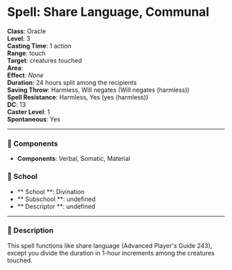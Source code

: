 
# Spell: Share Language, Communal
**Class**: Oracle  
**Level**: 3  
**Casting Time**: 1 action  
**Range**: touch  
**Target**: creatures touched  
**Area**:   
**Effect**: _None_  
**Duration**: 24 hours split among the recipients  
**Saving Throw**: Harmless, Will negates (Will negates (harmless))  
**Spell Resistance**: Harmless, Yes (yes (harmless))  
**DC**: 13  
**Caster Level**: 1  
**Spontaneous**: Yes

---

### 🔮 Components
- **Components**: Verbal, Somatic, Material

### 🏫 School
- ** School **: Divination
- ** Subschool **: undefined
- ** Descriptor **: undefined
---

### 📜 Description
This spell functions like share language (Advanced Player's Guide 243), except you divide the duration in 1-hour increments among the creatures touched.
